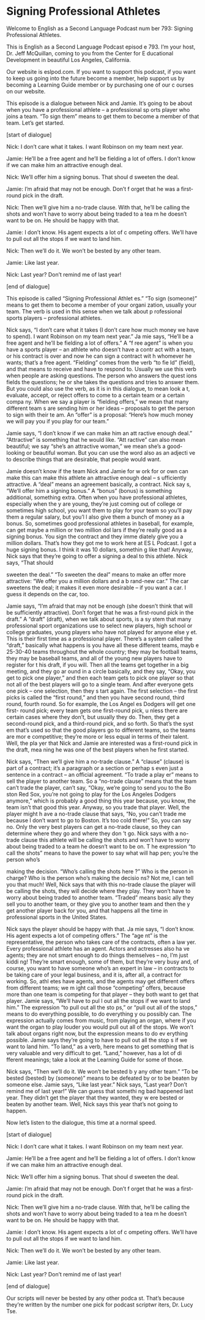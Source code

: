 # Signing Professional Athletes

Welcome to English as a Second Language Podcast num ber 793: Signing Professional Athletes.

This is English as a Second Language Podcast episod e 793.  I’m your host, Dr. Jeff McQuillan, coming to you from the Center for E ducational Development in beautiful Los Angeles, California.

Our website is eslpod.com.  If you want to support this podcast, if you want to keep us going into the future become a member, help  support us by becoming a Learning Guide member or by purchasing one of our c ourses on our website.

This episode is a dialogue between Nick and Jamie.  It’s going to be about when you have a professional athlete – a professional sp orts player who joins a team. “To sign them” means to get them to become a member  of that team.  Let’s get started.

[start of dialogue]

Nick:  I don’t care what it takes.  I want Robinson  on my team next year.

Jamie:  He’ll be a free agent and he’ll be fielding  a lot of offers.  I don’t know if we can make him an attractive enough deal.

Nick:  We’ll offer him a signing bonus.  That shoul d sweeten the deal.

Jamie:  I’m afraid that may not be enough.  Don’t f orget that he was a first-round pick in the draft.

Nick:  Then we’ll give him a no-trade clause.  With  that, he’ll be calling the shots and won’t have to worry about being traded to a tea m he doesn’t want to be on. He should be happy with that.

Jamie:  I don’t know.  His agent expects a lot of c ompeting offers.  We’ll have to pull out all the stops if we want to land him.

Nick:  Then we’ll do it.  We won’t be bested by any  other team.

Jamie:  Like last year.

Nick:  Last year?  Don’t remind me of last year!

 [end of dialogue]

This episode is called “Signing Professional Athlet es.”  “To sign (someone)” means to get them to become a member of your organi zation, usually your team. The verb is used in this sense when we talk about p rofessional sports players – professional athletes.

Nick says, “I don’t care what it takes (I don’t care how much money we have to spend).  I want Robinson on my team next year.”  Ja mie says, “He’ll be a free agent and he’ll be fielding a lot of offers.”  A “f ree agent” is when you have a sports player – an athlete who doesn’t have a contr act with a team, or his contract is over and now he can sign a contract wit h whomever he wants; that’s a free agent.  “Fielding” comes from the verb “to fie ld” (field), and that means to receive and have to respond to.  Usually we use this verb when people are asking questions.  The person who answers the quest ions fields the questions; he or she takes the questions and tries to answer them.  But you could also use the verb, as it is in this dialogue, to mean look a t, evaluate, accept, or reject offers to come to a certain team or a certain compa ny.  When we say a player is “fielding offers,” we mean that many different team s are sending him or her ideas – proposals to get the person to sign with their te am.  An “offer” is a proposal: “Here’s how much money we will pay you if you play for our team.”

Jamie says, “I don’t know if we can make him an att ractive enough deal.” “Attractive” is something that he would like.  “Att ractive” can also mean beautiful; we say “she’s an attractive woman,” we mean she’s a  good-looking or beautiful woman.  But you can use the word also as an adjecti ve to describe things that are desirable, that people would want.

Jamie doesn’t know if the team Nick and Jamie for w ork for or own can make this can make this athlete an attractive enough deal – s ufficiently attractive.  A “deal” means an agreement basically, a contract.  Nick say s, “We’ll offer him a signing bonus.”  A “bonus” (bonus) is something additional,  something extra.  Often when you have professional athletes, especially when the y are young, they’re just coming out of college or sometimes high school, you  want them to play for your team so you’ll pay them a regular salary, but you’l l also give them a bunch of money as a bonus.  So, sometimes good professional athletes in baseball, for example, can get maybe a million or two million dol lars if they’re really good as a signing bonus.  You sign the contract and they imme diately give you a million dollars.  That’s how they got me to work here at ES L Podcast.  I got a huge signing bonus.  I think it was 10 dollars, somethin g like that!  Anyway, Nick says that they’re going to offer a signing a deal to this athlete.  Nick says, “That should

sweeten the deal.”  “To sweeten the deal” means to make an offer more attractive: “We offer you a million dollars and a b rand-new car.”  The car sweetens the deal; it makes it even more desirable – if you want a car.  I guess it depends on the car, too.

Jamie says, “I’m afraid that may not be enough (she  doesn’t think that will be sufficiently attractive).  Don’t forget that he was  a first-round pick in the draft.”  A “draft” (draft), when we talk about sports, is a sy stem that many professional sport organizations use to select new players, high  school or college graduates, young players who have not played for anyone else y et.  This is their first time as a professional player.  There’s a system called the  “draft,” basically what happens is you have all these different teams, mayb e 25-30-40 teams throughout the whole country; they may be football teams, they  may be baseball teams, and all of the young new players have to register for t his draft, if you will.  Then all the teams get together in a big meeting, and they go ar ound in a circle basically, and they say, “Okay, you get to pick one player,” and then each team gets to pick one player so that not all of the best players will go to a single team.  And after everyone gets one pick – one selection, then they s tart again.  The first selection – the first picks is called the “first round,” and then you have second round, third round, fourth round.  So for example, the Los Angel es Dodgers will get one first- round pick; every team gets one first-round pick, u nless there are certain cases where they don’t, but usually they do.  Then, they get a second-round pick, and a third-round pick, and so forth.  So that’s the syst em that’s used so that the good players go to different teams, so the teams are mor e competitive; they’re more or less equal in terms of their talent.  Well, the pla yer that Nick and Jamie are interested was a first-round pick in the draft, mea ning he was one of the best players when he first started.

Nick says, “Then we’ll give him a no-trade clause.”   A “clause” (clause) is part of a contract; it’s a paragraph or a section or perhap s even just a sentence in a contract – an official agreement.  “To trade a play er” means to sell the player to another team.  So a “no-trade clause” means that the team can’t trade the player, can’t say, “Okay, we’re going to send you to the Bo ston Red Sox, you’re not going to play for the Los Angeles Dodgers anymore,”  which is probably a good thing this year because, you know, the team isn’t that good this year.  Anyway, so you trade that player.  Well, the player might h ave a no-trade clause that says, “No, you can’t trade me because I don’t want to go to Boston.  It’s too cold there!” So, you can say no.  Only the very best players can  get a no-trade clause, so they can determine where they go and where they don ’t go.  Nick says with a no- trade clause this athlete will be calling the shots  and won’t have to worry about being traded to a team he doesn’t want to be on.  T he expression “to call the shots” means to have the power to say what will hap pen; you’re the person who’s

making the decision.  “Who’s calling the shots here ?”  Who is the person in charge?  Who is the person who’s making the decisio ns?  Not me, I can tell you that much!  Well, Nick says that with this no-trade  clause the player will be calling the shots, they will decide where they play.  They won’t have to worry about being traded to another team.  “Traded” means basic ally they sell you to another team, or they give you to another team and then the y get another player back for you, and that happens all the time in professional sports in the United States.

Nick says the player should be happy with that.  Ja mie says, “I don’t know.  His agent expects a lot of competing offers.”  The “age nt” is the representative, the person who takes care of the contracts, often a law yer.  Every professional athlete has an agent.  Actors and actresses also ha ve agents; they are not smart enough to do things themselves – no, I’m just kiddi ng!  They’re smart enough, some of them, but they’re very busy and, of course,  you want to have someone who’s an expert in law – in contracts to be taking care of your legal business, and it is, after all, a contract for working.  So, athl etes have agents, and the agents may get different offers from different teams; we m ight call those “competing” offers, because more than one team is competing for  that player – they both want to get that player.  Jamie says, “We’ll have to pul l out all the stops if we want to land him.”  The expression “to pull out all the sto ps,” or “pull out all of the stops,” means to do everything possible, to do everything y ou possibly can.  The expression actually comes from music, from playing an organ, where if you want the organ to play louder you would pull out all of the stops.  We won’t talk about organs right now, but the expression means to do ev erything possible.  Jamie says they’re going to have to pull out all the stop s if we want to land him.  “To land,” as a verb, here means to get something that is very valuable and very difficult to get.  “Land,” however, has a lot of di fferent meanings; take a look at the Learning Guide for some of those.

Nick says, “Then we’ll do it.  We won’t be bested b y any other team.”  “To be bested (bested) by (someone)” means to be defeated by or to be beaten by someone else.  Jamie says, “Like last year.”  Nick says, “Last year?  Don’t remind me of last year!”  We can guess that somethi ng bad happened last year. They didn’t get the player that they wanted, they w ere bested or beaten by another team.  Well, Nick says this year that’s not  going to happen.

Now let’s listen to the dialogue, this time at a normal speed.

[start of dialogue]

Nick:  I don’t care what it takes.  I want Robinson  on my team next year.

Jamie:  He’ll be a free agent and he’ll be fielding  a lot of offers.  I don’t know if we can make him an attractive enough deal.

Nick:  We’ll offer him a signing bonus.  That shoul d sweeten the deal.

Jamie:  I’m afraid that may not be enough.  Don’t f orget that he was a first-round pick in the draft.

Nick:  Then we’ll give him a no-trade clause.  With  that, he’ll be calling the shots and won’t have to worry about being traded to a tea m he doesn’t want to be on. He should be happy with that.

Jamie:  I don’t know.  His agent expects a lot of c ompeting offers.  We’ll have to pull out all the stops if we want to land him.

Nick:  Then we’ll do it.  We won’t be bested by any  other team.

Jamie:  Like last year.

Nick:  Last year?  Don’t remind me of last year!

[end of dialogue]

Our scripts will never be bested by any other podca st.  That’s because they’re written by the number one pick for podcast scriptwr iters, Dr. Lucy Tse.





